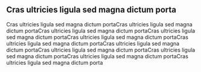 ## Cras ultricies ligula sed magna dictum porta

Cras ultricies ligula sed magna dictum portaCras ultricies ligula sed magna dictum portaCras ultricies ligula sed magna dictum portaCras ultricies ligula sed magna dictum portaCras ultricies ligula sed magna dictum portaCras ultricies ligula sed magna dictum portaCras ultricies ligula sed magna dictum portaCras ultricies ligula sed magna dictum portaCras ultricies ligula sed magna dictum portaCras ultricies ligula sed magna dictum portaCras ultricies ligula sed magna dictum porta